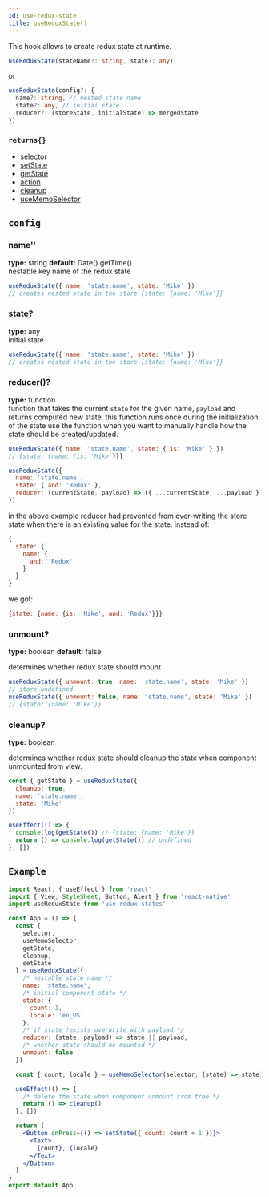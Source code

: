```yaml
---
id: use-redux-state
title: useReduxState()
---
```


This hook allows to create redux state at runtime.

```ts
useReduxState(stateName?: string, state?: any)
```

or

```ts
useReduxState(config?: {
  name?: string, // nested state name
  state?: any, // initial state
  reducer?: (storeState, initialState) => mergedState
})
```

### `returns{}`

- [selector](../selector.md)
- [setState](../set-state.md)
- [getState](../get-state.md)
- [action](../action.md)
- [cleanup](../cleanup.md)
- [useMemoSelector](use-memo-selector)

## `config`

### **name''**

**type:** string
**default:** Date().getTime() <br/>
nestable key name of the redux state

```js
useReduxState({ name: 'state.name', state: 'Mike' })
// creates nested state in the store {state: {name: 'Mike'}}
```

### **state?**

**type:** any <br/>
initial state

```js
useReduxState({ name: 'state.name', state: 'Mike' })
// creates nested state in the store {state: {name: 'Mike'}}
```

### **reducer()?**

**type:** function <br/>
function that takes the current `state` for the given name, `payload` and returns computed new state.
this function runs once during the initialization of the state
use the function when you want to manually handle how the state should be created/updated.

```js
useReduxState({ name: 'state.name', state: { is: 'Mike' } })
// {state: {name: {is: 'Mike'}}}

useReduxState({
  name: 'state.name',
  state: { and: 'Redux' },
  reducer: (currentState, payload) => ({ ...currentState, ...payload })
})
```

in the above example
reducer had prevented from over-writing the store state when there is an existing value for the state.
instead of:

```js
{
  state: {
    name: {
      and: 'Redux'
    }
  }
}
```

we got:

```js
{state: {name: {is: 'Mike', and: 'Redux'}}}
```

### **unmount?**

**type:** boolean
**default:** false

determines whether redux state should mount

```js
useReduxState({ unmount: true, name: 'state.name', state: 'Mike' })
// store undefined
useReduxState({ unmount: false, name: 'state.name', state: 'Mike' })
// {state: {name: 'Mike'}}
```

### **cleanup?**

**type:** boolean

<!-- **default:** false -->

determines whether redux state should cleanup the state when component unmounted from view.

```js
const { getState } = useReduxState({
  cleanup: true,
  name: 'state.name',
  state: 'Mike'
})

useEffect(() => {
  console.log(getState()) // {state: {name: 'Mike'}}
  return () => console.log(getState()) // undefined
}, [])
```

## `Example`

```jsx
import React, { useEffect } from 'react'
import { View, StyleSheet, Button, Alert } from 'react-native'
import useReduxState from 'use-redux-states'

const App = () => {
  const {
    selector,
    useMemoSelector,
    getState,
    cleanup,
    setState
  } = useReduxState({
    /* nestable state name */
    name: 'state.name',
    /* initial component state */
    state: {
      count: 1,
      locale: 'en_US'
    },
    /* if state !exists overwrite with payload */
    reducer: (state, payload) => state || payload,
    /* whether state should be mounted */
    unmount: false
  })

  const { count, locale } = useMemoSelector(selector, (state) => state)

  useEffect(() => {
    /* delete the state when component unmount from tree */
    return () => cleanup()
  }, [])

  return (
    <Button onPress={() => setState({ count: count + 1 })}>
      <Text>
        {count}, {locale}
      </Text>
    </Button>
  )
}
export default App
```
